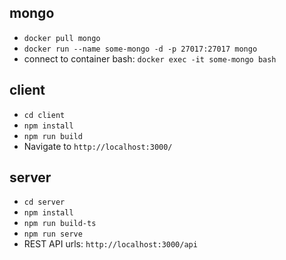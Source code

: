 
## mongo
* `docker pull mongo`
* `docker run --name some-mongo -d -p 27017:27017 mongo`
* connect to container bash: `docker exec -it some-mongo bash`

## client
* `cd client`
* `npm install`
* `npm run build`
* Navigate to `http://localhost:3000/`

## server
* `cd server`
* `npm install`
* `npm run build-ts`
* `npm run serve`
* REST API urls: `http://localhost:3000/api`




